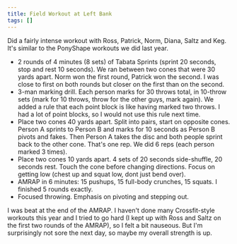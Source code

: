 ```yaml
---
title: Field Workout at Left Bank
tags: []
---
```


Did a fairly intense workout with Ross, Patrick, Norm, Diana, Saltz and Keg. It's similar to the PonyShape workouts we did last year.

- 2 rounds of 4 minutes (8 sets) of Tabata Sprints (sprint 20 seconds, stop and rest 10 seconds). We ran between two cones that were 30 yards apart. Norm won the first round, Patrick won the second. I was close to first on both rounds but closer on the first than on the second.
- 3-man marking drill. Each person marks for 30 throws total, in 10-throw sets (mark for 10 throws, throw for the other guys, mark again). We added a rule that each point block is like having marked two throws. I had a lot of point blocks, so I would not use this rule next time.
- Place two cones 40 yards apart. Split into pairs, start on opposite cones. Person A sprints to Person B and marks for 10 seconds as Person B pivots and fakes. Then Person A takes the disc and both people sprint back to the other cone. That's one rep. We did 6 reps (each person marked 3 times).
- Place two cones 10 yards apart. 4 sets of 20 seconds side-shuffle, 20 seconds rest. Touch the cone before changing directions. Focus on getting low (chest up and squat low, dont just bend over).
- AMRAP in 6 minutes: 15 pushups, 15 full-body crunches, 15 squats. I finished 5 rounds exactly.
- Focused throwing. Emphasis on pivoting and stepping out.

I was beat at the end of the AMRAP. I haven't done many Crossfit-style workouts this year and I tried to go hard (I kept up with Ross and Saltz on the first two rounds of the AMRAP), so I felt a bit nauseous. But I'm surprisingly not sore the next day, so maybe my overall strength is up.
